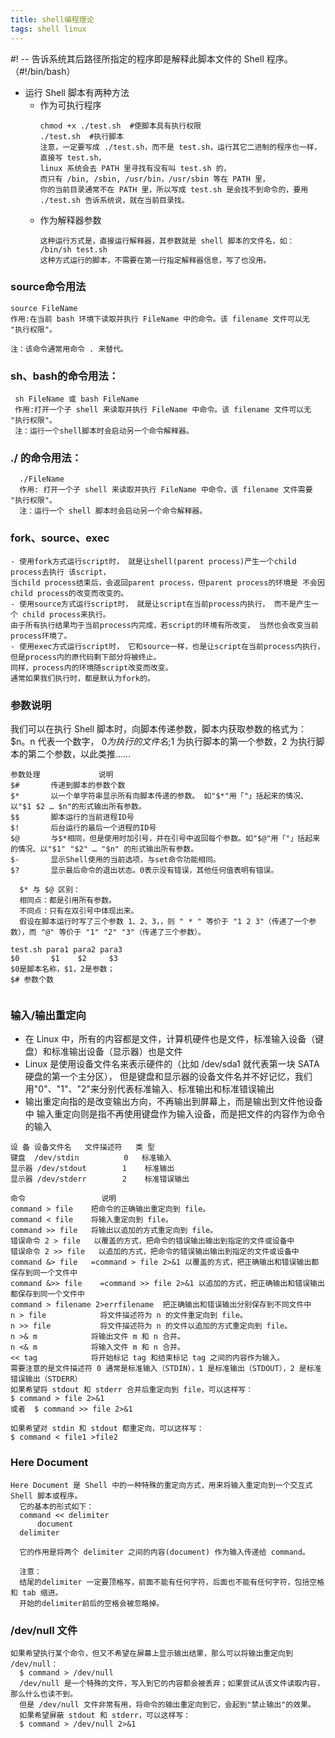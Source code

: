 ```yaml
---
title: shell编程理论
tags: shell linux
---
```


#! -- 告诉系统其后路径所指定的程序即是解释此脚本文件的 Shell 程序。（#!/bin/bash）
- 运行 Shell 脚本有两种方法
  - 作为可执行程序
    ```
    chmod +x ./test.sh  #使脚本具有执行权限
    ./test.sh  #执行脚本
    注意，一定要写成 ./test.sh，而不是 test.sh，运行其它二进制的程序也一样，直接写 test.sh，
    linux 系统会去 PATH 里寻找有没有叫 test.sh 的，
    而只有 /bin, /sbin, /usr/bin，/usr/sbin 等在 PATH 里，
    你的当前目录通常不在 PATH 里，所以写成 test.sh 是会找不到命令的，要用 ./test.sh 告诉系统说，就在当前目录找。
    ```
  - 作为解释器参数
    ```
    这种运行方式是，直接运行解释器，其参数就是 shell 脚本的文件名，如：
    /bin/sh test.sh
    这种方式运行的脚本，不需要在第一行指定解释器信息，写了也没用。
    ```

### source命令用法
```
source FileName
作用:在当前 bash 环境下读取并执行 FileName 中的命令。该 filename 文件可以无 "执行权限"。

注：该命令通常用命令 . 来替代。
```
### sh、bash的命令用法：
 ```     
  sh FileName 或 bash FileName
  作用:打开一个子 shell 来读取并执行 FileName 中命令。该 filename 文件可以无 "执行权限"。
  注：运行一个shell脚本时会启动另一个命令解释器。
```   
###  ./ 的命令用法：
```     
  ./FileName
  作用: 打开一个子 shell 来读取并执行 FileName 中命令，该 filename 文件需要 "执行权限"。
  注：运行一个 shell 脚本时会启动另一个命令解释器。
```      
### fork、source、exec
```
- 使用fork方式运行script时， 就是让shell(parent process)产生一个child process去执行 该script，
当child process结束后，会返回parent process，但parent process的环境是 不会因child process的改变而改变的。
- 使用source方式运行script时， 就是让script在当前process内执行， 而不是产生一个 child process来执行。
由于所有执行结果均于当前process内完成，若script的环境有所改变， 当然也会改变当前process环境了。
- 使用exec方式运行script时， 它和source一样，也是让script在当前process内执行，但是process内的原代码剩下部分将被终止。
同样，process内的环境随script改变而改变。
通常如果我们执行时，都是默认为fork的。
```
### 参数说明
我们可以在执行 Shell 脚本时，向脚本传递参数，脚本内获取参数的格式为：$n。n 代表一个数字， 
$0 为执行的文件名;$1 为执行脚本的第一个参数，2 为执行脚本的第二个参数，以此类推……
```
参数处理	         说明
$#	     传递到脚本的参数个数
$*       以一个单字符串显示所有向脚本传递的参数。 如"$*"用「"」括起来的情况、以"$1 $2 … $n"的形式输出所有参数。
$$	     脚本运行的当前进程ID号
$!	     后台运行的最后一个进程的ID号
$@	     与$*相同，但是使用时加引号，并在引号中返回每个参数。如"$@"用「"」括起来的情况、以"$1" "$2" … "$n" 的形式输出所有参数。
$-	     显示Shell使用的当前选项，与set命令功能相同。
$?	     显示最后命令的退出状态。0表示没有错误，其他任何值表明有错误。            

  $* 与 $@ 区别：
  相同点：都是引用所有参数。
  不同点：只有在双引号中体现出来。
  假设在脚本运行时写了三个参数 1、2、3，，则 " * " 等价于 "1 2 3"（传递了一个参数），而 "@" 等价于 "1" "2" "3"（传递了三个参数）。

test.sh para1 para2 para3
$0       $1    $2     $3
$0是脚本名称，$1，2是参数；
$# 参数个数
  
```
### 输入/输出重定向
- 在 Linux 中，所有的内容都是文件，计算机硬件也是文件，标准输入设备（键盘）和标准输出设备（显示器）也是文件
- Linux 是使用设备文件名来表示硬件的（比如 /dev/sda1 就代表第一块 SATA 硬盘的第一个主分区），
  但是键盘和显示器的设备文件名并不好记忆，我们用"0"、"1"、"2"来分别代表标准输入、标准输出和标准错误输出
- 输出重定向指的是改变输出方向，不再输出到屏幕上，而是输出到文件他设备中
  输入重定向则是指不再使用键盘作为输入设备，而是把文件的内容作为命令的输入

```
设 备	设备文件名	文件描述符	类 型
键盘	/dev/stdin	        0	标准输入
显示器	/dev/stdout	       1	标准输出
显示器	/dev/stderr	       2	标准错误输出

命令	               说明
command > file	  把命令的正确输出重定向到 file。
command < file	  将输入重定向到 file。
command >> file	  将输出以追加的方式重定向到 file。
错误命令 2 > file   以覆盖的方式，把命令的错误输出输出到指定的文件或设备中
错误命令 2 >> file   以追加的方式，把命令的错误输出输出到指定的文件或设备中
command &> file	  =command > file 2>&1 以覆盖的方式，把正确输出和错误输出都保存到同一个文件中
command &>> file	=command >> file 2>&1 以追加的方式，把正确输出和错误输出都保存到同一个文件中
command > filename 2>errfilename  把正确输出和错误输出分别保存到不同文件中
n > file	        将文件描述符为 n 的文件重定向到 file。
n >> file	        将文件描述符为 n 的文件以追加的方式重定向到 file。
n >& m	          将输出文件 m 和 n 合并。
n <& m	          将输入文件 m 和 n 合并。
<< tag	          将开始标记 tag 和结束标记 tag 之间的内容作为输入。
需要注意的是文件描述符 0 通常是标准输入（STDIN），1 是标准输出（STDOUT），2 是标准错误输出（STDERR）
如果希望将 stdout 和 stderr 合并后重定向到 file，可以这样写：
$ command > file 2>&1
或者  $ command >> file 2>&1

如果希望对 stdin 和 stdout 都重定向，可以这样写：
$ command < file1 >file2
```
### Here Document
```
Here Document 是 Shell 中的一种特殊的重定向方式，用来将输入重定向到一个交互式 Shell 脚本或程序。                 
  它的基本的形式如下：                       
  command << delimiter
      document
  delimiter

  它的作用是将两个 delimiter 之间的内容(document) 作为输入传递给 command。

  注意：
  结尾的delimiter 一定要顶格写，前面不能有任何字符，后面也不能有任何字符，包括空格和 tab 缩进。
  开始的delimiter前后的空格会被忽略掉。
```
### /dev/null 文件
```
如果希望执行某个命令，但又不希望在屏幕上显示输出结果，那么可以将输出重定向到 /dev/null：
  $ command > /dev/null
  /dev/null 是一个特殊的文件，写入到它的内容都会被丢弃；如果尝试从该文件读取内容，那么什么也读不到。
  但是 /dev/null 文件非常有用，将命令的输出重定向到它，会起到"禁止输出"的效果。
  如果希望屏蔽 stdout 和 stderr，可以这样写：  
  $ command > /dev/null 2>&1
```